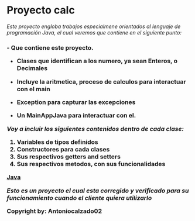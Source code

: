 # Proyecto calc

*Este proyecto engloba trabajos especialmene orientados al lenguaje de programación Java, el cual veremos que contiene en el siguiente punto:*

<h3> - Que contiene este proyecto.
  
  - Clases que identifican a los numero, ya sean Enteros, o Decimales
 
  - Incluye la aritmetica, proceso de calculos para interactuar con el main
  
  - Exception para capturar las excepciones
  
  - Un MainAppJava para interactuar con el.
  
*Voy a incluir los siguientes contenidos dentro de cada clase:*
 
 1. Variables de tipos definidos
 2. Constructores para cada clases
 3. Sus respectivos getters and setters
 4. Sus respectivos metodos, con sus funcionalidades


[Java](https://www.java.com/es/)
  
 
*Esto es un proyecto el cual esta corregido y verificado para su funcionamiento cuando el cliente quiera utilizarlo*


Copyright  by: Antoniocalzado02

